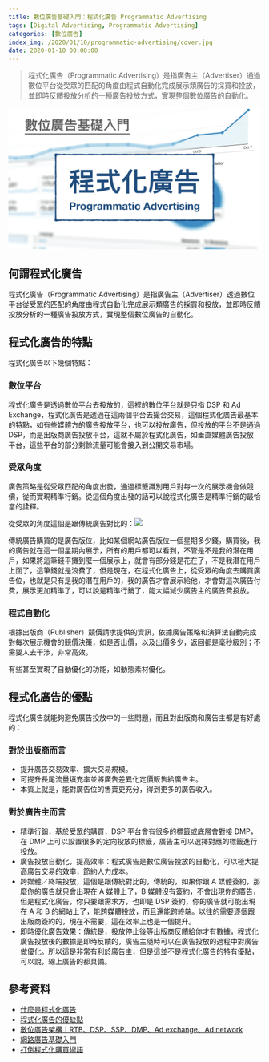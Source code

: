 ```yaml
---
title: 數位廣告基礎入門：程式化廣告 Programmatic Advertising
tags: [Digital Advertising, Programmatic Advertising]
categories: [數位廣告]
index_img: /2020/01/10/programmatic-advertising/cover.jpg
date: 2020-01-10 00:00:00
---
```


> 程式化廣告（Programmatic Advertising）是指廣告主（Advertiser）通過數位平台從受眾的匹配的角度由程式自動化完成展示類廣告的採買和投放，並即時反饋投放分析的一種廣告投放方式，實現整個數位廣告的自動化。

![cover](/2020/01/10/programmatic-advertising/cover.jpg)

<!-- more -->

## 何謂程式化廣告

程式化廣告（Programmatic Advertising）是指廣告主（Advertiser）透過數位平台從受眾的匹配的角度由程式自動化完成展示類廣告的採買和投放，並即時反饋投放分析的一種廣告投放方式，實現整個數位廣告的自動化。

## 程式化廣告的特點

程式化廣告以下幾個特點：

### 數位平台

程式化廣告是透過數位平台去投放的，這裡的數位平台就是只指 DSP 和 Ad Exchange，程式化廣告是透過在這兩個平台去撮合交易，這個程式化廣告最基本的特點，如有些媒體方的廣告投放平台，也可以投放廣告，但投放的平台不是通過 DSP，而是出版商廣告投放平台，這就不屬於程式化廣告，如垂直媒體廣告投放平台，這些平台的部分剩餘流量可能會接入到公開交易市場。

### 受眾角度

廣告策略是從受眾匹配的角度出發，通過標籤識別用戶對每一次的展示機會做競價，從而實現精準行銷。從這個角度出發的話可以說程式化廣告是精準行銷的最恰當的詮釋。

從受眾的角度這個是跟傳統廣告對比的：![](./advertising.jpg)

傳統廣告購買的是廣告版位，比如某個網站廣告版位一個星期多少錢，購買後，我的廣告就在這一個星期內展示，所有的用戶都可以看到，不管是不是我的潛在用戶，如果將這筆錢平攤到麼一個展示上，就會有部分錢是花在了，不是我潛在用戶上面了，這筆錢就是浪費了，但是現在，在程式化廣告上，從受眾的角度去購買廣告位，也就是只有是我的潛在用戶的，我的廣告才會展示給他，才會對這次廣告付費，展示更加精準了，可以說是精準行銷了，能大幅減少廣告主的廣告費投放。

### 程式自動化

根據出版商（Publisher）競價請求提供的資訊，依據廣告策略和演算法自動完成對每次展示機會的競價決策，如是否出價，以及出價多少，返回都是毫秒級別；不需要人去干涉，非常高效。

有些甚至實現了自動優化的功能，如動態素材優化。

## 程式化廣告的優點

程式化廣告就能夠避免廣告投放中的一些問題，而且對出版商和廣告主都是有好處的：


### 對於出版商而言

- 提升廣告交易效率、擴大交易規模。
- 可提升長尾流量填充率並將廣告差異化定價販售給廣告主。
- 本質上就是，能對廣告位的售賣更充分，得到更多的廣告收入。

### 對於廣告主而言

- 精準行銷，基於受眾的購買，DSP 平台會有很多的標籤或底層會對接 DMP，在 DMP 上可以設置很多的定向投放的標籤，廣告主可以選擇對應的標籤進行投放。
- 廣告投放自動化，提高效率：程式廣告是數位廣告投放的自動化，可以極大提高廣告交易的效率，節約人力成本。
- 跨媒體／終端投放，這個是跟傳統對比的，傳統的，如果你跟 A 媒體簽約，那麼你的廣告就只會出現在 A 媒體上了，B 媒體沒有簽約，不會出現你的廣告，但是程式化廣告，你只要跟需求方，也即是 DSP 簽約，你的廣告就可能出現在 A 和 B 的網站上了，能跨媒體投放，而且還能跨終端。以往的需要逐個跟出版商簽約的，現在不需要，這在效率上也是一個提升。
- 即時優化廣告效果：傳統是，投放停止後等出版商反饋給你才有數據，程式化廣告投放後的數據是即時反饋的，廣告主隨時可以在廣告投放的過程中對廣告做優化。所以這是非常有利於廣告主，但是這並不是程式化廣告的特有優點，可以說，線上廣告的都具備。

## 參考資料 

- [什麼是程式化廣告](https://zhuanlan.zhihu.com/p/82962272)
- [程式化廣告的優缺點](https://zhuanlan.zhihu.com/p/83075714)
- [數位廣告架構｜RTB、DSP、SSP、DMP、Ad exchange、Ad network](https://hsienblog.com/2017/06/25/數位廣告架構-rtb-dsp-ssp-dmp-ad-exchange-ad-network/)
- [網路廣告基礎入門](https://www.slideshare.net/norika1207/ss-53543936)
- [打倒程式化購買術語](https://www.slideshare.net/sociomantictpe/ss-50932734)
